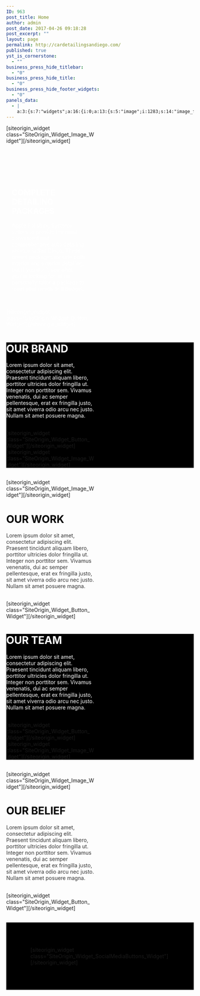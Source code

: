 ```yaml
---
ID: 963
post_title: Home
author: admin
post_date: 2017-04-26 09:18:28
post_excerpt: ""
layout: page
permalink: http://cardetailingsandiego.com/
published: true
yst_is_cornerstone:
  - ""
business_press_hide_titlebar:
  - "0"
business_press_hide_title:
  - "0"
business_press_hide_footer_widgets:
  - "0"
panels_data:
  - |
    a:3:{s:7:"widgets";a:16:{i:0;a:13:{s:5:"image";i:1283;s:14:"image_fallback";s:0:"";s:4:"size";s:4:"full";s:5:"align";s:7:"default";s:5:"title";s:0:"";s:14:"title_position";s:6:"hidden";s:3:"alt";s:0:"";s:3:"url";s:0:"";s:5:"bound";b:1;s:12:"_sow_form_id";s:13:"590786741b808";s:11:"panels_info";a:6:{s:5:"class";s:30:"SiteOrigin_Widget_Image_Widget";s:4:"grid";i:0;s:4:"cell";i:0;s:2:"id";i:0;s:9:"widget_id";s:36:"81a316cb-51c0-487a-b860-3c3d8a05a261";s:5:"style";a:2:{s:27:"background_image_attachment";b:0;s:18:"background_display";s:4:"tile";}}s:10:"new_window";b:0;s:10:"full_width";b:0;}i:1;a:6:{s:5:"title";s:0:"";s:4:"text";s:506:"<h1> </h1><div id="block-yui_3_17_2_10_1491982508933_7671" class="sqs-block html-block sqs-block-html" data-block-type="2"><div class="sqs-block-content"><h2>COMPLETE DETAILING PACKAGES</h2><p>Apple Polishing Systems strives to provide the most convenient and comprehensive auto detailing service in San Diego. These preset packages include both interior and exterior detailing, but if you don't see what you're looking for let us personally tailor a package to meet your needs and budget.</p></div></div>";s:20:"text_selected_editor";s:4:"tmce";s:12:"_sow_form_id";s:13:"59078835df6be";s:5:"autop";b:0;s:11:"panels_info";a:7:{s:5:"class";s:31:"SiteOrigin_Widget_Editor_Widget";s:3:"raw";b:0;s:4:"grid";i:0;s:4:"cell";i:1;s:2:"id";i:1;s:9:"widget_id";s:36:"514a2d1f-93ae-4282-ab58-04242b253d14";s:5:"style";a:4:{s:7:"padding";s:19:"15px 15px 15px 15px";s:18:"background_display";s:5:"cover";s:10:"font_color";s:7:"#ffffff";s:10:"link_color";s:7:"#81d742";}}}i:2;a:8:{s:4:"text";s:13:"VIEW PACKAGES";s:3:"url";s:9:"post: 838";s:11:"button_icon";a:4:{s:13:"icon_selected";s:0:"";s:10:"icon_color";b:0;s:4:"icon";i:0;s:24:"so_field_container_state";s:4:"open";}s:6:"design";a:12:{s:5:"width";b:0;s:10:"width_unit";s:2:"px";s:5:"align";s:4:"left";s:5:"theme";s:4:"atom";s:12:"button_color";s:7:"#dd3333";s:10:"text_color";s:7:"#ffffff";s:5:"hover";b:1;s:4:"font";s:7:"default";s:9:"font_size";s:1:"1";s:8:"rounding";s:1:"0";s:7:"padding";s:1:"1";s:24:"so_field_container_state";s:4:"open";}s:10:"attributes";a:6:{s:2:"id";s:0:"";s:7:"classes";s:0:"";s:5:"title";s:0:"";s:7:"onclick";s:0:"";s:3:"rel";s:0:"";s:24:"so_field_container_state";s:4:"open";}s:12:"_sow_form_id";s:13:"590790aa26dc3";s:10:"new_window";b:0;s:11:"panels_info";a:7:{s:5:"class";s:31:"SiteOrigin_Widget_Button_Widget";s:3:"raw";b:0;s:4:"grid";i:0;s:4:"cell";i:1;s:2:"id";i:2;s:9:"widget_id";s:36:"cdb9090a-64ee-4746-b65d-a3ddf0188c20";s:5:"style";a:2:{s:18:"background_display";s:4:"tile";s:10:"font_color";s:7:"#ffffff";}}}i:3;a:6:{s:5:"title";s:0:"";s:4:"text";s:399:"<h1><span style="color: #ffffff;">OUR BRAND</span></h1><p><span style="color: #ffffff;">Lorem ipsum dolor sit amet, consectetur adipiscing elit. Praesent tincidunt aliquam libero, porttitor ultricies dolor fringilla ut. Integer non porttitor sem. Vivamus venenatis, dui ac semper pellentesque, erat ex fringilla justo, sit amet viverra odio arcu nec justo. Nullam sit amet posuere magna.</span></p>";s:20:"text_selected_editor";s:7:"tinymce";s:12:"_sow_form_id";s:13:"59078f04d6e54";s:5:"autop";b:0;s:11:"panels_info";a:7:{s:5:"class";s:31:"SiteOrigin_Widget_Editor_Widget";s:3:"raw";b:0;s:4:"grid";i:1;s:4:"cell";i:0;s:2:"id";i:3;s:9:"widget_id";s:36:"9fa24051-d7d2-4cb0-9e40-f8ba51ebd600";s:5:"style";a:1:{s:18:"background_display";s:4:"tile";}}}i:4;a:7:{s:4:"text";s:10:"CONTACT US";s:3:"url";s:21:"http://siteorigin.com";s:10:"new_window";b:0;s:11:"button_icon";a:3:{s:13:"icon_selected";s:0:"";s:10:"icon_color";b:0;s:4:"icon";i:0;}s:6:"design";a:10:{s:5:"align";s:4:"left";s:5:"theme";s:4:"wire";s:12:"button_color";s:7:"#ffffff";s:10:"text_color";s:7:"#000000";s:5:"hover";b:1;s:9:"font_size";s:1:"1";s:8:"rounding";s:1:"0";s:7:"padding";s:1:"1";s:5:"width";b:0;s:4:"font";s:7:"default";}s:10:"attributes";a:5:{s:2:"id";s:0:"";s:5:"title";s:0:"";s:7:"onclick";s:0:"";s:7:"classes";s:0:"";s:3:"rel";s:0:"";}s:11:"panels_info";a:7:{s:5:"class";s:31:"SiteOrigin_Widget_Button_Widget";s:3:"raw";b:0;s:4:"grid";i:1;s:4:"cell";i:0;s:2:"id";i:4;s:9:"widget_id";s:36:"6c1281eb-06e6-4e53-a804-ee90cf3e8a9a";s:5:"style";a:1:{s:18:"background_display";s:4:"tile";}}}i:5;a:13:{s:5:"image";i:1268;s:14:"image_fallback";s:90:"http://layouts.siteorigin.com/wp-content/uploads/2015/08/guitar-811343_1280-1.jpg#1280x853";s:4:"size";s:4:"full";s:5:"align";s:7:"default";s:5:"title";s:0:"";s:14:"title_position";s:6:"hidden";s:3:"alt";s:0:"";s:3:"url";s:0:"";s:5:"bound";b:1;s:12:"_sow_form_id";s:13:"590786a1ccd0f";s:10:"new_window";b:0;s:10:"full_width";b:0;s:11:"panels_info";a:7:{s:5:"class";s:30:"SiteOrigin_Widget_Image_Widget";s:3:"raw";b:0;s:4:"grid";i:1;s:4:"cell";i:1;s:2:"id";i:5;s:9:"widget_id";s:36:"24344ea5-52c9-40cd-9d68-52aa1e4be513";s:5:"style";a:1:{s:18:"background_display";s:4:"tile";}}}i:6;a:13:{s:5:"image";i:1051;s:14:"image_fallback";s:84:"http://layouts.siteorigin.com/wp-content/uploads/2015/08/hat-15263_1280.jpg#1280x853";s:4:"size";s:4:"full";s:5:"align";s:7:"default";s:5:"title";s:0:"";s:14:"title_position";s:6:"hidden";s:3:"alt";s:0:"";s:3:"url";s:0:"";s:5:"bound";b:1;s:12:"_sow_form_id";s:13:"590786ba499c7";s:10:"new_window";b:0;s:10:"full_width";b:0;s:11:"panels_info";a:7:{s:5:"class";s:30:"SiteOrigin_Widget_Image_Widget";s:3:"raw";b:0;s:4:"grid";i:2;s:4:"cell";i:0;s:2:"id";i:6;s:9:"widget_id";s:36:"bac2bbae-5c76-446e-96fa-166ae5c2aeea";s:5:"style";a:1:{s:18:"background_display";s:4:"tile";}}}i:7;a:4:{s:5:"title";s:0:"";s:4:"text";s:396:"<h1><span style="color: #000000">OUR WORK</span></h1><p><span style="color: #333333">Lorem ipsum dolor sit amet, consectetur adipiscing elit. Praesent tincidunt aliquam libero, porttitor ultricies dolor fringilla ut. Integer non porttitor sem. Vivamus venenatis, dui ac semper pellentesque, erat ex fringilla justo, sit amet viverra odio arcu nec justo. Nullam sit amet posuere magna.</span></p>";s:5:"autop";b:0;s:11:"panels_info";a:7:{s:5:"class";s:31:"SiteOrigin_Widget_Editor_Widget";s:3:"raw";b:0;s:4:"grid";i:2;s:4:"cell";i:1;s:2:"id";i:7;s:9:"widget_id";s:36:"9e95a62c-208a-4c0b-ac20-08058c163991";s:5:"style";a:1:{s:18:"background_display";s:4:"tile";}}}i:8;a:7:{s:4:"text";s:10:"CONTACT US";s:3:"url";s:21:"http://siteorigin.com";s:10:"new_window";b:0;s:11:"button_icon";a:3:{s:13:"icon_selected";s:0:"";s:10:"icon_color";b:0;s:4:"icon";i:0;}s:6:"design";a:10:{s:5:"align";s:4:"left";s:5:"theme";s:4:"wire";s:12:"button_color";s:7:"#000000";s:10:"text_color";s:7:"#dddddd";s:5:"hover";b:1;s:9:"font_size";s:1:"1";s:8:"rounding";s:1:"0";s:7:"padding";s:1:"1";s:5:"width";b:0;s:4:"font";s:7:"default";}s:10:"attributes";a:5:{s:2:"id";s:0:"";s:5:"title";s:0:"";s:7:"onclick";s:0:"";s:7:"classes";s:0:"";s:3:"rel";s:0:"";}s:11:"panels_info";a:7:{s:5:"class";s:31:"SiteOrigin_Widget_Button_Widget";s:3:"raw";b:0;s:4:"grid";i:2;s:4:"cell";i:1;s:2:"id";i:8;s:9:"widget_id";s:36:"70e7bcf9-a1b1-4eac-859c-9a9def1d35e7";s:5:"style";a:1:{s:18:"background_display";s:4:"tile";}}}i:9;a:4:{s:5:"title";s:0:"";s:4:"text";s:396:"<h1><span style="color: #ffffff">OUR TEAM</span></h1><p><span style="color: #ffffff">Lorem ipsum dolor sit amet, consectetur adipiscing elit. Praesent tincidunt aliquam libero, porttitor ultricies dolor fringilla ut. Integer non porttitor sem. Vivamus venenatis, dui ac semper pellentesque, erat ex fringilla justo, sit amet viverra odio arcu nec justo. Nullam sit amet posuere magna.</span></p>";s:5:"autop";b:0;s:11:"panels_info";a:7:{s:5:"class";s:31:"SiteOrigin_Widget_Editor_Widget";s:3:"raw";b:0;s:4:"grid";i:3;s:4:"cell";i:0;s:2:"id";i:9;s:9:"widget_id";s:36:"c3633188-a280-4219-88e0-57ddd6ab4881";s:5:"style";a:1:{s:18:"background_display";s:4:"tile";}}}i:10;a:7:{s:4:"text";s:10:"CONTACT US";s:3:"url";s:21:"http://siteorigin.com";s:10:"new_window";b:0;s:11:"button_icon";a:3:{s:13:"icon_selected";s:0:"";s:10:"icon_color";b:0;s:4:"icon";i:0;}s:6:"design";a:10:{s:5:"align";s:4:"left";s:5:"theme";s:4:"wire";s:12:"button_color";s:7:"#ffffff";s:10:"text_color";s:7:"#000000";s:5:"hover";b:1;s:9:"font_size";s:1:"1";s:8:"rounding";s:1:"0";s:7:"padding";s:1:"1";s:5:"width";b:0;s:4:"font";s:7:"default";}s:10:"attributes";a:5:{s:2:"id";s:0:"";s:5:"title";s:0:"";s:7:"onclick";s:0:"";s:7:"classes";s:0:"";s:3:"rel";s:0:"";}s:11:"panels_info";a:7:{s:5:"class";s:31:"SiteOrigin_Widget_Button_Widget";s:3:"raw";b:0;s:4:"grid";i:3;s:4:"cell";i:0;s:2:"id";i:10;s:9:"widget_id";s:36:"a9168e5c-02bc-4b2c-8a3c-588b1d13eccf";s:5:"style";a:1:{s:18:"background_display";s:4:"tile";}}}i:11;a:12:{s:5:"image";i:0;s:14:"image_fallback";s:87:"http://layouts.siteorigin.com/wp-content/uploads/2015/08/match-171579_1280.jpg#1280x853";s:4:"size";s:4:"full";s:5:"title";s:0:"";s:3:"alt";s:0:"";s:3:"url";s:0:"";s:10:"new_window";b:0;s:5:"bound";b:1;s:10:"full_width";b:0;s:5:"align";s:7:"default";s:14:"title_position";s:6:"hidden";s:11:"panels_info";a:7:{s:5:"class";s:30:"SiteOrigin_Widget_Image_Widget";s:3:"raw";b:0;s:4:"grid";i:3;s:4:"cell";i:1;s:2:"id";i:11;s:9:"widget_id";s:36:"38ca420d-4062-4729-80df-1db6d33728f6";s:5:"style";a:1:{s:18:"background_display";s:4:"tile";}}}i:12;a:12:{s:5:"image";i:0;s:14:"image_fallback";s:78:"http://layouts.siteorigin.com/wp-content/uploads/2015/08/oak-1742.jpg#1280x853";s:4:"size";s:4:"full";s:5:"title";s:0:"";s:3:"alt";s:0:"";s:3:"url";s:0:"";s:10:"new_window";b:0;s:5:"bound";b:1;s:10:"full_width";b:0;s:5:"align";s:7:"default";s:14:"title_position";s:6:"hidden";s:11:"panels_info";a:7:{s:5:"class";s:30:"SiteOrigin_Widget_Image_Widget";s:3:"raw";b:0;s:4:"grid";i:4;s:4:"cell";i:0;s:2:"id";i:12;s:9:"widget_id";s:36:"7af8f866-99b7-4cdf-8981-e07c945a2f91";s:5:"style";a:1:{s:18:"background_display";s:4:"tile";}}}i:13;a:4:{s:5:"title";s:0:"";s:4:"text";s:398:"<h1><span style="color: #000000">OUR BELIEF</span></h1><p><span style="color: #333333">Lorem ipsum dolor sit amet, consectetur adipiscing elit. Praesent tincidunt aliquam libero, porttitor ultricies dolor fringilla ut. Integer non porttitor sem. Vivamus venenatis, dui ac semper pellentesque, erat ex fringilla justo, sit amet viverra odio arcu nec justo. Nullam sit amet posuere magna.</span></p>";s:5:"autop";b:0;s:11:"panels_info";a:7:{s:5:"class";s:31:"SiteOrigin_Widget_Editor_Widget";s:3:"raw";b:0;s:4:"grid";i:4;s:4:"cell";i:1;s:2:"id";i:13;s:9:"widget_id";s:36:"4b23d6a9-2d6e-400a-877c-77a56e157269";s:5:"style";a:1:{s:18:"background_display";s:4:"tile";}}}i:14;a:7:{s:4:"text";s:10:"CONTACT US";s:3:"url";s:21:"http://siteorigin.com";s:10:"new_window";b:0;s:11:"button_icon";a:3:{s:13:"icon_selected";s:0:"";s:10:"icon_color";b:0;s:4:"icon";i:0;}s:6:"design";a:10:{s:5:"align";s:4:"left";s:5:"theme";s:4:"wire";s:12:"button_color";s:7:"#000000";s:10:"text_color";s:7:"#dddddd";s:5:"hover";b:1;s:9:"font_size";s:1:"1";s:8:"rounding";s:1:"0";s:7:"padding";s:1:"1";s:5:"width";b:0;s:4:"font";s:7:"default";}s:10:"attributes";a:5:{s:2:"id";s:0:"";s:5:"title";s:0:"";s:7:"onclick";s:0:"";s:7:"classes";s:0:"";s:3:"rel";s:0:"";}s:11:"panels_info";a:7:{s:5:"class";s:31:"SiteOrigin_Widget_Button_Widget";s:3:"raw";b:0;s:4:"grid";i:4;s:4:"cell";i:1;s:2:"id";i:14;s:9:"widget_id";s:36:"419015a3-1e52-4484-8507-0c61327ec72a";s:5:"style";a:1:{s:18:"background_display";s:4:"tile";}}}i:15;a:4:{s:8:"networks";a:3:{i:0;a:5:{s:4:"name";s:8:"facebook";s:3:"url";s:25:"https://www.facebook.com/";s:10:"icon_color";s:7:"#ffffff";s:12:"button_color";s:7:"#d3d3d3";s:10:"icon_title";s:0:"";}i:1;a:5:{s:4:"name";s:7:"twitter";s:3:"url";s:20:"https://twitter.com/";s:10:"icon_color";s:7:"#ffffff";s:12:"button_color";s:7:"#d3d3d3";s:10:"icon_title";s:0:"";}i:2;a:5:{s:4:"name";s:9:"pinterest";s:3:"url";s:26:"https://www.pinterest.com/";s:10:"icon_color";s:7:"#ffffff";s:12:"button_color";s:7:"#d3d3d3";s:10:"icon_title";s:0:"";}}s:6:"design";a:8:{s:10:"new_window";b:1;s:5:"theme";s:4:"wire";s:5:"hover";b:1;s:9:"icon_size";s:1:"2";s:8:"rounding";s:3:"1.5";s:7:"padding";s:1:"1";s:5:"align";s:6:"center";s:6:"margin";s:3:"0.1";}s:5:"title";s:0:"";s:11:"panels_info";a:7:{s:5:"class";s:43:"SiteOrigin_Widget_SocialMediaButtons_Widget";s:3:"raw";b:0;s:4:"grid";i:5;s:4:"cell";i:0;s:2:"id";i:15;s:9:"widget_id";s:36:"7a42c126-bf89-4985-a197-081571c8485a";s:5:"style";a:1:{s:18:"background_display";s:4:"tile";}}}}s:5:"grids";a:6:{i:0;a:2:{s:5:"cells";i:2;s:5:"style";a:2:{s:18:"background_display";s:4:"tile";s:11:"row_stretch";s:4:"full";}}i:1;a:2:{s:5:"cells";i:2;s:5:"style";a:3:{s:10:"background";s:7:"#000000";s:18:"background_display";s:4:"tile";s:11:"row_stretch";s:4:"full";}}i:2;a:2:{s:5:"cells";i:2;s:5:"style";a:2:{s:18:"background_display";s:4:"tile";s:11:"row_stretch";s:4:"full";}}i:3;a:2:{s:5:"cells";i:2;s:5:"style";a:3:{s:10:"background";s:7:"#000000";s:18:"background_display";s:4:"tile";s:11:"row_stretch";s:4:"full";}}i:4;a:2:{s:5:"cells";i:2;s:5:"style";a:2:{s:18:"background_display";s:4:"tile";s:11:"row_stretch";s:4:"full";}}i:5;a:2:{s:5:"cells";i:1;s:5:"style";a:4:{s:7:"padding";s:4:"65px";s:10:"background";s:7:"#000000";s:18:"background_display";s:4:"tile";s:11:"row_stretch";s:4:"full";}}}s:10:"grid_cells";a:11:{i:0;a:4:{s:4:"grid";i:0;s:5:"index";i:0;s:6:"weight";d:0.5;s:5:"style";a:0:{}}i:1;a:4:{s:4:"grid";i:0;s:5:"index";i:1;s:6:"weight";d:0.5;s:5:"style";a:0:{}}i:2;a:4:{s:4:"grid";i:1;s:5:"index";i:0;s:6:"weight";d:0.5;s:5:"style";a:0:{}}i:3;a:4:{s:4:"grid";i:1;s:5:"index";i:1;s:6:"weight";d:0.5;s:5:"style";a:0:{}}i:4;a:4:{s:4:"grid";i:2;s:5:"index";i:0;s:6:"weight";d:0.5;s:5:"style";a:0:{}}i:5;a:4:{s:4:"grid";i:2;s:5:"index";i:1;s:6:"weight";d:0.5;s:5:"style";a:0:{}}i:6;a:4:{s:4:"grid";i:3;s:5:"index";i:0;s:6:"weight";d:0.5;s:5:"style";a:0:{}}i:7;a:4:{s:4:"grid";i:3;s:5:"index";i:1;s:6:"weight";d:0.5;s:5:"style";a:0:{}}i:8;a:4:{s:4:"grid";i:4;s:5:"index";i:0;s:6:"weight";d:0.5;s:5:"style";a:0:{}}i:9;a:4:{s:4:"grid";i:4;s:5:"index";i:1;s:6:"weight";d:0.5;s:5:"style";a:0:{}}i:10;a:4:{s:4:"grid";i:5;s:5:"index";i:0;s:6:"weight";i:1;s:5:"style";a:0:{}}}}
---
```

<div id="pl-963"  class="panel-layout" ><div id="pg-963-0"  class="panel-grid panel-has-style"  data-style="{&quot;background_display&quot;:&quot;tile&quot;,&quot;row_stretch&quot;:&quot;full&quot;}" ><div class="siteorigin-panels-stretch panel-row-style panel-row-style-for-963-0" data-stretch-type="full" ><div id="pgc-963-0-0"  class="panel-grid-cell"  data-weight="0.5" ><div id="panel-963-0-0-0" class="so-panel widget widget_sow-image panel-first-child panel-last-child" data-index="0" data-style="{&quot;background_image_attachment&quot;:false,&quot;background_display&quot;:&quot;tile&quot;}" >[siteorigin_widget class="SiteOrigin_Widget_Image_Widget"]<input type="hidden" value="{&quot;instance&quot;:{&quot;image&quot;:1283,&quot;image_fallback&quot;:&quot;&quot;,&quot;size&quot;:&quot;full&quot;,&quot;align&quot;:&quot;default&quot;,&quot;title&quot;:&quot;&quot;,&quot;title_position&quot;:&quot;hidden&quot;,&quot;alt&quot;:&quot;&quot;,&quot;url&quot;:&quot;&quot;,&quot;bound&quot;:true,&quot;_sow_form_id&quot;:&quot;590786741b808&quot;,&quot;new_window&quot;:false,&quot;full_width&quot;:false},&quot;args&quot;:{&quot;before_widget&quot;:&quot;&lt;div id=\&quot;panel-963-0-0-0\&quot; class=\&quot;so-panel widget widget_sow-image panel-first-child panel-last-child\&quot; data-index=\&quot;0\&quot; data-style=\&quot;{&amp;quot;background_image_attachment&amp;quot;:false,&amp;quot;background_display&amp;quot;:&amp;quot;tile&amp;quot;}\&quot; &gt;&quot;,&quot;after_widget&quot;:&quot;&lt;\/div&gt;&quot;,&quot;before_title&quot;:&quot;&lt;h3 class=\&quot;widget-title\&quot;&gt;&quot;,&quot;after_title&quot;:&quot;&lt;\/h3&gt;&quot;,&quot;widget_id&quot;:&quot;widget-0-0-0&quot;}}" />[/siteorigin_widget]</div></div><div id="pgc-963-0-1"  class="panel-grid-cell"  data-weight="0.5" ><div id="panel-963-0-1-0" class="so-panel widget widget_sow-editor panel-first-child" data-index="1" data-style="{&quot;padding&quot;:&quot;15px 15px 15px 15px&quot;,&quot;background_display&quot;:&quot;cover&quot;,&quot;font_color&quot;:&quot;#ffffff&quot;,&quot;link_color&quot;:&quot;#81d742&quot;}" ><div class="panel-widget-style panel-widget-style-for-963-0-1-0" ><div class="so-widget-sow-editor so-widget-sow-editor-base">
<div class="siteorigin-widget-tinymce textwidget">
	<h1> </h1><div id="block-yui_3_17_2_10_1491982508933_7671" class="sqs-block html-block sqs-block-html" data-block-type="2"><div class="sqs-block-content"><h2>COMPLETE DETAILING PACKAGES</h2>Apple Polishing Systems strives to provide the most convenient and comprehensive auto detailing service in San Diego. These preset packages include both interior and exterior detailing, but if you don't see what you're looking for let us personally tailor a package to meet your needs and budget.

</div></div></div>
</div></div></div><div id="panel-963-0-1-1" class="so-panel widget widget_sow-button panel-last-child" data-index="2" data-style="{&quot;background_display&quot;:&quot;tile&quot;,&quot;font_color&quot;:&quot;#ffffff&quot;}" ><div class="panel-widget-style panel-widget-style-for-963-0-1-1" >[siteorigin_widget class="SiteOrigin_Widget_Button_Widget"]<input type="hidden" value="{&quot;instance&quot;:{&quot;text&quot;:&quot;VIEW PACKAGES&quot;,&quot;url&quot;:&quot;post: 838&quot;,&quot;button_icon&quot;:{&quot;icon_selected&quot;:&quot;&quot;,&quot;icon_color&quot;:false,&quot;icon&quot;:0,&quot;so_field_container_state&quot;:&quot;open&quot;},&quot;design&quot;:{&quot;width&quot;:false,&quot;width_unit&quot;:&quot;px&quot;,&quot;align&quot;:&quot;left&quot;,&quot;theme&quot;:&quot;atom&quot;,&quot;button_color&quot;:&quot;#dd3333&quot;,&quot;text_color&quot;:&quot;#ffffff&quot;,&quot;hover&quot;:true,&quot;font&quot;:&quot;default&quot;,&quot;font_size&quot;:&quot;1&quot;,&quot;rounding&quot;:&quot;0&quot;,&quot;padding&quot;:&quot;1&quot;,&quot;so_field_container_state&quot;:&quot;open&quot;},&quot;attributes&quot;:{&quot;id&quot;:&quot;&quot;,&quot;classes&quot;:&quot;&quot;,&quot;title&quot;:&quot;&quot;,&quot;onclick&quot;:&quot;&quot;,&quot;rel&quot;:&quot;&quot;,&quot;so_field_container_state&quot;:&quot;open&quot;},&quot;_sow_form_id&quot;:&quot;590790aa26dc3&quot;,&quot;new_window&quot;:false},&quot;args&quot;:{&quot;before_widget&quot;:&quot;&lt;div id=\&quot;panel-963-0-1-1\&quot; class=\&quot;so-panel widget widget_sow-button panel-last-child\&quot; data-index=\&quot;2\&quot; data-style=\&quot;{&amp;quot;background_display&amp;quot;:&amp;quot;tile&amp;quot;,&amp;quot;font_color&amp;quot;:&amp;quot;#ffffff&amp;quot;}\&quot; &gt;&lt;div class=\&quot;panel-widget-style panel-widget-style-for-963-0-1-1\&quot; &gt;&quot;,&quot;after_widget&quot;:&quot;&lt;\/div&gt;&lt;\/div&gt;&quot;,&quot;before_title&quot;:&quot;&lt;h3 class=\&quot;widget-title\&quot;&gt;&quot;,&quot;after_title&quot;:&quot;&lt;\/h3&gt;&quot;,&quot;widget_id&quot;:&quot;widget-0-1-1&quot;}}" />[/siteorigin_widget]</div></div></div></div></div><div id="pg-963-1"  class="panel-grid panel-has-style"  data-style="{&quot;background&quot;:&quot;#000000&quot;,&quot;background_display&quot;:&quot;tile&quot;,&quot;row_stretch&quot;:&quot;full&quot;}" ><div class="siteorigin-panels-stretch panel-row-style panel-row-style-for-963-1" data-stretch-type="full" ><div id="pgc-963-1-0"  class="panel-grid-cell"  data-weight="0.5" ><div id="panel-963-1-0-0" class="so-panel widget widget_sow-editor panel-first-child" data-index="3" data-style="{&quot;background_display&quot;:&quot;tile&quot;}" ><div class="so-widget-sow-editor so-widget-sow-editor-base">
<div class="siteorigin-widget-tinymce textwidget">
	<h1><span style="color: #ffffff;">OUR BRAND</span></h1><span style="color: #ffffff;">Lorem ipsum dolor sit amet, consectetur adipiscing elit. Praesent tincidunt aliquam libero, porttitor ultricies dolor fringilla ut. Integer non porttitor sem. Vivamus venenatis, dui ac semper pellentesque, erat ex fringilla justo, sit amet viverra odio arcu nec justo. Nullam sit amet posuere magna.</span>

</div>
</div></div><div id="panel-963-1-0-1" class="so-panel widget widget_sow-button panel-last-child" data-index="4" data-style="{&quot;background_display&quot;:&quot;tile&quot;}" >[siteorigin_widget class="SiteOrigin_Widget_Button_Widget"]<input type="hidden" value="{&quot;instance&quot;:{&quot;text&quot;:&quot;CONTACT US&quot;,&quot;url&quot;:&quot;http:\/\/siteorigin.com&quot;,&quot;new_window&quot;:false,&quot;button_icon&quot;:{&quot;icon_selected&quot;:&quot;&quot;,&quot;icon_color&quot;:false,&quot;icon&quot;:0},&quot;design&quot;:{&quot;align&quot;:&quot;left&quot;,&quot;theme&quot;:&quot;wire&quot;,&quot;button_color&quot;:&quot;#ffffff&quot;,&quot;text_color&quot;:&quot;#000000&quot;,&quot;hover&quot;:true,&quot;font_size&quot;:&quot;1&quot;,&quot;rounding&quot;:&quot;0&quot;,&quot;padding&quot;:&quot;1&quot;,&quot;width&quot;:false,&quot;font&quot;:&quot;default&quot;},&quot;attributes&quot;:{&quot;id&quot;:&quot;&quot;,&quot;title&quot;:&quot;&quot;,&quot;onclick&quot;:&quot;&quot;,&quot;classes&quot;:&quot;&quot;,&quot;rel&quot;:&quot;&quot;}},&quot;args&quot;:{&quot;before_widget&quot;:&quot;&lt;div id=\&quot;panel-963-1-0-1\&quot; class=\&quot;so-panel widget widget_sow-button panel-last-child\&quot; data-index=\&quot;4\&quot; data-style=\&quot;{&amp;quot;background_display&amp;quot;:&amp;quot;tile&amp;quot;}\&quot; &gt;&quot;,&quot;after_widget&quot;:&quot;&lt;\/div&gt;&quot;,&quot;before_title&quot;:&quot;&lt;h3 class=\&quot;widget-title\&quot;&gt;&quot;,&quot;after_title&quot;:&quot;&lt;\/h3&gt;&quot;,&quot;widget_id&quot;:&quot;widget-1-0-1&quot;}}" />[/siteorigin_widget]</div></div><div id="pgc-963-1-1"  class="panel-grid-cell"  data-weight="0.5" ><div id="panel-963-1-1-0" class="so-panel widget widget_sow-image panel-first-child panel-last-child" data-index="5" data-style="{&quot;background_display&quot;:&quot;tile&quot;}" >[siteorigin_widget class="SiteOrigin_Widget_Image_Widget"]<input type="hidden" value="{&quot;instance&quot;:{&quot;image&quot;:1268,&quot;image_fallback&quot;:&quot;http:\/\/layouts.siteorigin.com\/wp-content\/uploads\/2015\/08\/guitar-811343_1280-1.jpg#1280x853&quot;,&quot;size&quot;:&quot;full&quot;,&quot;align&quot;:&quot;default&quot;,&quot;title&quot;:&quot;&quot;,&quot;title_position&quot;:&quot;hidden&quot;,&quot;alt&quot;:&quot;&quot;,&quot;url&quot;:&quot;&quot;,&quot;bound&quot;:true,&quot;_sow_form_id&quot;:&quot;590786a1ccd0f&quot;,&quot;new_window&quot;:false,&quot;full_width&quot;:false},&quot;args&quot;:{&quot;before_widget&quot;:&quot;&lt;div id=\&quot;panel-963-1-1-0\&quot; class=\&quot;so-panel widget widget_sow-image panel-first-child panel-last-child\&quot; data-index=\&quot;5\&quot; data-style=\&quot;{&amp;quot;background_display&amp;quot;:&amp;quot;tile&amp;quot;}\&quot; &gt;&quot;,&quot;after_widget&quot;:&quot;&lt;\/div&gt;&quot;,&quot;before_title&quot;:&quot;&lt;h3 class=\&quot;widget-title\&quot;&gt;&quot;,&quot;after_title&quot;:&quot;&lt;\/h3&gt;&quot;,&quot;widget_id&quot;:&quot;widget-1-1-0&quot;}}" />[/siteorigin_widget]</div></div></div></div><div id="pg-963-2"  class="panel-grid panel-has-style"  data-style="{&quot;background_display&quot;:&quot;tile&quot;,&quot;row_stretch&quot;:&quot;full&quot;}" ><div class="siteorigin-panels-stretch panel-row-style panel-row-style-for-963-2" data-stretch-type="full" ><div id="pgc-963-2-0"  class="panel-grid-cell"  data-weight="0.5" ><div id="panel-963-2-0-0" class="so-panel widget widget_sow-image panel-first-child panel-last-child" data-index="6" data-style="{&quot;background_display&quot;:&quot;tile&quot;}" >[siteorigin_widget class="SiteOrigin_Widget_Image_Widget"]<input type="hidden" value="{&quot;instance&quot;:{&quot;image&quot;:1051,&quot;image_fallback&quot;:&quot;http:\/\/layouts.siteorigin.com\/wp-content\/uploads\/2015\/08\/hat-15263_1280.jpg#1280x853&quot;,&quot;size&quot;:&quot;full&quot;,&quot;align&quot;:&quot;default&quot;,&quot;title&quot;:&quot;&quot;,&quot;title_position&quot;:&quot;hidden&quot;,&quot;alt&quot;:&quot;&quot;,&quot;url&quot;:&quot;&quot;,&quot;bound&quot;:true,&quot;_sow_form_id&quot;:&quot;590786ba499c7&quot;,&quot;new_window&quot;:false,&quot;full_width&quot;:false},&quot;args&quot;:{&quot;before_widget&quot;:&quot;&lt;div id=\&quot;panel-963-2-0-0\&quot; class=\&quot;so-panel widget widget_sow-image panel-first-child panel-last-child\&quot; data-index=\&quot;6\&quot; data-style=\&quot;{&amp;quot;background_display&amp;quot;:&amp;quot;tile&amp;quot;}\&quot; &gt;&quot;,&quot;after_widget&quot;:&quot;&lt;\/div&gt;&quot;,&quot;before_title&quot;:&quot;&lt;h3 class=\&quot;widget-title\&quot;&gt;&quot;,&quot;after_title&quot;:&quot;&lt;\/h3&gt;&quot;,&quot;widget_id&quot;:&quot;widget-2-0-0&quot;}}" />[/siteorigin_widget]</div></div><div id="pgc-963-2-1"  class="panel-grid-cell"  data-weight="0.5" ><div id="panel-963-2-1-0" class="so-panel widget widget_sow-editor panel-first-child" data-index="7" data-style="{&quot;background_display&quot;:&quot;tile&quot;}" ><div class="so-widget-sow-editor so-widget-sow-editor-base">
<div class="siteorigin-widget-tinymce textwidget">
	<h1><span style="color: #000000">OUR WORK</span></h1><span style="color: #333333">Lorem ipsum dolor sit amet, consectetur adipiscing elit. Praesent tincidunt aliquam libero, porttitor ultricies dolor fringilla ut. Integer non porttitor sem. Vivamus venenatis, dui ac semper pellentesque, erat ex fringilla justo, sit amet viverra odio arcu nec justo. Nullam sit amet posuere magna.</span>

</div>
</div></div><div id="panel-963-2-1-1" class="so-panel widget widget_sow-button panel-last-child" data-index="8" data-style="{&quot;background_display&quot;:&quot;tile&quot;}" >[siteorigin_widget class="SiteOrigin_Widget_Button_Widget"]<input type="hidden" value="{&quot;instance&quot;:{&quot;text&quot;:&quot;CONTACT US&quot;,&quot;url&quot;:&quot;http:\/\/siteorigin.com&quot;,&quot;new_window&quot;:false,&quot;button_icon&quot;:{&quot;icon_selected&quot;:&quot;&quot;,&quot;icon_color&quot;:false,&quot;icon&quot;:0},&quot;design&quot;:{&quot;align&quot;:&quot;left&quot;,&quot;theme&quot;:&quot;wire&quot;,&quot;button_color&quot;:&quot;#000000&quot;,&quot;text_color&quot;:&quot;#dddddd&quot;,&quot;hover&quot;:true,&quot;font_size&quot;:&quot;1&quot;,&quot;rounding&quot;:&quot;0&quot;,&quot;padding&quot;:&quot;1&quot;,&quot;width&quot;:false,&quot;font&quot;:&quot;default&quot;},&quot;attributes&quot;:{&quot;id&quot;:&quot;&quot;,&quot;title&quot;:&quot;&quot;,&quot;onclick&quot;:&quot;&quot;,&quot;classes&quot;:&quot;&quot;,&quot;rel&quot;:&quot;&quot;}},&quot;args&quot;:{&quot;before_widget&quot;:&quot;&lt;div id=\&quot;panel-963-2-1-1\&quot; class=\&quot;so-panel widget widget_sow-button panel-last-child\&quot; data-index=\&quot;8\&quot; data-style=\&quot;{&amp;quot;background_display&amp;quot;:&amp;quot;tile&amp;quot;}\&quot; &gt;&quot;,&quot;after_widget&quot;:&quot;&lt;\/div&gt;&quot;,&quot;before_title&quot;:&quot;&lt;h3 class=\&quot;widget-title\&quot;&gt;&quot;,&quot;after_title&quot;:&quot;&lt;\/h3&gt;&quot;,&quot;widget_id&quot;:&quot;widget-2-1-1&quot;}}" />[/siteorigin_widget]</div></div></div></div><div id="pg-963-3"  class="panel-grid panel-has-style"  data-style="{&quot;background&quot;:&quot;#000000&quot;,&quot;background_display&quot;:&quot;tile&quot;,&quot;row_stretch&quot;:&quot;full&quot;}" ><div class="siteorigin-panels-stretch panel-row-style panel-row-style-for-963-3" data-stretch-type="full" ><div id="pgc-963-3-0"  class="panel-grid-cell"  data-weight="0.5" ><div id="panel-963-3-0-0" class="so-panel widget widget_sow-editor panel-first-child" data-index="9" data-style="{&quot;background_display&quot;:&quot;tile&quot;}" ><div class="so-widget-sow-editor so-widget-sow-editor-base">
<div class="siteorigin-widget-tinymce textwidget">
	<h1><span style="color: #ffffff">OUR TEAM</span></h1><span style="color: #ffffff">Lorem ipsum dolor sit amet, consectetur adipiscing elit. Praesent tincidunt aliquam libero, porttitor ultricies dolor fringilla ut. Integer non porttitor sem. Vivamus venenatis, dui ac semper pellentesque, erat ex fringilla justo, sit amet viverra odio arcu nec justo. Nullam sit amet posuere magna.</span>

</div>
</div></div><div id="panel-963-3-0-1" class="so-panel widget widget_sow-button panel-last-child" data-index="10" data-style="{&quot;background_display&quot;:&quot;tile&quot;}" >[siteorigin_widget class="SiteOrigin_Widget_Button_Widget"]<input type="hidden" value="{&quot;instance&quot;:{&quot;text&quot;:&quot;CONTACT US&quot;,&quot;url&quot;:&quot;http:\/\/siteorigin.com&quot;,&quot;new_window&quot;:false,&quot;button_icon&quot;:{&quot;icon_selected&quot;:&quot;&quot;,&quot;icon_color&quot;:false,&quot;icon&quot;:0},&quot;design&quot;:{&quot;align&quot;:&quot;left&quot;,&quot;theme&quot;:&quot;wire&quot;,&quot;button_color&quot;:&quot;#ffffff&quot;,&quot;text_color&quot;:&quot;#000000&quot;,&quot;hover&quot;:true,&quot;font_size&quot;:&quot;1&quot;,&quot;rounding&quot;:&quot;0&quot;,&quot;padding&quot;:&quot;1&quot;,&quot;width&quot;:false,&quot;font&quot;:&quot;default&quot;},&quot;attributes&quot;:{&quot;id&quot;:&quot;&quot;,&quot;title&quot;:&quot;&quot;,&quot;onclick&quot;:&quot;&quot;,&quot;classes&quot;:&quot;&quot;,&quot;rel&quot;:&quot;&quot;}},&quot;args&quot;:{&quot;before_widget&quot;:&quot;&lt;div id=\&quot;panel-963-3-0-1\&quot; class=\&quot;so-panel widget widget_sow-button panel-last-child\&quot; data-index=\&quot;10\&quot; data-style=\&quot;{&amp;quot;background_display&amp;quot;:&amp;quot;tile&amp;quot;}\&quot; &gt;&quot;,&quot;after_widget&quot;:&quot;&lt;\/div&gt;&quot;,&quot;before_title&quot;:&quot;&lt;h3 class=\&quot;widget-title\&quot;&gt;&quot;,&quot;after_title&quot;:&quot;&lt;\/h3&gt;&quot;,&quot;widget_id&quot;:&quot;widget-3-0-1&quot;}}" />[/siteorigin_widget]</div></div><div id="pgc-963-3-1"  class="panel-grid-cell"  data-weight="0.5" ><div id="panel-963-3-1-0" class="so-panel widget widget_sow-image panel-first-child panel-last-child" data-index="11" data-style="{&quot;background_display&quot;:&quot;tile&quot;}" >[siteorigin_widget class="SiteOrigin_Widget_Image_Widget"]<input type="hidden" value="{&quot;instance&quot;:{&quot;image&quot;:0,&quot;image_fallback&quot;:&quot;http:\/\/layouts.siteorigin.com\/wp-content\/uploads\/2015\/08\/match-171579_1280.jpg#1280x853&quot;,&quot;size&quot;:&quot;full&quot;,&quot;title&quot;:&quot;&quot;,&quot;alt&quot;:&quot;&quot;,&quot;url&quot;:&quot;&quot;,&quot;new_window&quot;:false,&quot;bound&quot;:true,&quot;full_width&quot;:false,&quot;align&quot;:&quot;default&quot;,&quot;title_position&quot;:&quot;hidden&quot;},&quot;args&quot;:{&quot;before_widget&quot;:&quot;&lt;div id=\&quot;panel-963-3-1-0\&quot; class=\&quot;so-panel widget widget_sow-image panel-first-child panel-last-child\&quot; data-index=\&quot;11\&quot; data-style=\&quot;{&amp;quot;background_display&amp;quot;:&amp;quot;tile&amp;quot;}\&quot; &gt;&quot;,&quot;after_widget&quot;:&quot;&lt;\/div&gt;&quot;,&quot;before_title&quot;:&quot;&lt;h3 class=\&quot;widget-title\&quot;&gt;&quot;,&quot;after_title&quot;:&quot;&lt;\/h3&gt;&quot;,&quot;widget_id&quot;:&quot;widget-3-1-0&quot;}}" />[/siteorigin_widget]</div></div></div></div><div id="pg-963-4"  class="panel-grid panel-has-style"  data-style="{&quot;background_display&quot;:&quot;tile&quot;,&quot;row_stretch&quot;:&quot;full&quot;}" ><div class="siteorigin-panels-stretch panel-row-style panel-row-style-for-963-4" data-stretch-type="full" ><div id="pgc-963-4-0"  class="panel-grid-cell"  data-weight="0.5" ><div id="panel-963-4-0-0" class="so-panel widget widget_sow-image panel-first-child panel-last-child" data-index="12" data-style="{&quot;background_display&quot;:&quot;tile&quot;}" >[siteorigin_widget class="SiteOrigin_Widget_Image_Widget"]<input type="hidden" value="{&quot;instance&quot;:{&quot;image&quot;:0,&quot;image_fallback&quot;:&quot;http:\/\/layouts.siteorigin.com\/wp-content\/uploads\/2015\/08\/oak-1742.jpg#1280x853&quot;,&quot;size&quot;:&quot;full&quot;,&quot;title&quot;:&quot;&quot;,&quot;alt&quot;:&quot;&quot;,&quot;url&quot;:&quot;&quot;,&quot;new_window&quot;:false,&quot;bound&quot;:true,&quot;full_width&quot;:false,&quot;align&quot;:&quot;default&quot;,&quot;title_position&quot;:&quot;hidden&quot;},&quot;args&quot;:{&quot;before_widget&quot;:&quot;&lt;div id=\&quot;panel-963-4-0-0\&quot; class=\&quot;so-panel widget widget_sow-image panel-first-child panel-last-child\&quot; data-index=\&quot;12\&quot; data-style=\&quot;{&amp;quot;background_display&amp;quot;:&amp;quot;tile&amp;quot;}\&quot; &gt;&quot;,&quot;after_widget&quot;:&quot;&lt;\/div&gt;&quot;,&quot;before_title&quot;:&quot;&lt;h3 class=\&quot;widget-title\&quot;&gt;&quot;,&quot;after_title&quot;:&quot;&lt;\/h3&gt;&quot;,&quot;widget_id&quot;:&quot;widget-4-0-0&quot;}}" />[/siteorigin_widget]</div></div><div id="pgc-963-4-1"  class="panel-grid-cell"  data-weight="0.5" ><div id="panel-963-4-1-0" class="so-panel widget widget_sow-editor panel-first-child" data-index="13" data-style="{&quot;background_display&quot;:&quot;tile&quot;}" ><div class="so-widget-sow-editor so-widget-sow-editor-base">
<div class="siteorigin-widget-tinymce textwidget">
	<h1><span style="color: #000000">OUR BELIEF</span></h1><span style="color: #333333">Lorem ipsum dolor sit amet, consectetur adipiscing elit. Praesent tincidunt aliquam libero, porttitor ultricies dolor fringilla ut. Integer non porttitor sem. Vivamus venenatis, dui ac semper pellentesque, erat ex fringilla justo, sit amet viverra odio arcu nec justo. Nullam sit amet posuere magna.</span>

</div>
</div></div><div id="panel-963-4-1-1" class="so-panel widget widget_sow-button panel-last-child" data-index="14" data-style="{&quot;background_display&quot;:&quot;tile&quot;}" >[siteorigin_widget class="SiteOrigin_Widget_Button_Widget"]<input type="hidden" value="{&quot;instance&quot;:{&quot;text&quot;:&quot;CONTACT US&quot;,&quot;url&quot;:&quot;http:\/\/siteorigin.com&quot;,&quot;new_window&quot;:false,&quot;button_icon&quot;:{&quot;icon_selected&quot;:&quot;&quot;,&quot;icon_color&quot;:false,&quot;icon&quot;:0},&quot;design&quot;:{&quot;align&quot;:&quot;left&quot;,&quot;theme&quot;:&quot;wire&quot;,&quot;button_color&quot;:&quot;#000000&quot;,&quot;text_color&quot;:&quot;#dddddd&quot;,&quot;hover&quot;:true,&quot;font_size&quot;:&quot;1&quot;,&quot;rounding&quot;:&quot;0&quot;,&quot;padding&quot;:&quot;1&quot;,&quot;width&quot;:false,&quot;font&quot;:&quot;default&quot;},&quot;attributes&quot;:{&quot;id&quot;:&quot;&quot;,&quot;title&quot;:&quot;&quot;,&quot;onclick&quot;:&quot;&quot;,&quot;classes&quot;:&quot;&quot;,&quot;rel&quot;:&quot;&quot;}},&quot;args&quot;:{&quot;before_widget&quot;:&quot;&lt;div id=\&quot;panel-963-4-1-1\&quot; class=\&quot;so-panel widget widget_sow-button panel-last-child\&quot; data-index=\&quot;14\&quot; data-style=\&quot;{&amp;quot;background_display&amp;quot;:&amp;quot;tile&amp;quot;}\&quot; &gt;&quot;,&quot;after_widget&quot;:&quot;&lt;\/div&gt;&quot;,&quot;before_title&quot;:&quot;&lt;h3 class=\&quot;widget-title\&quot;&gt;&quot;,&quot;after_title&quot;:&quot;&lt;\/h3&gt;&quot;,&quot;widget_id&quot;:&quot;widget-4-1-1&quot;}}" />[/siteorigin_widget]</div></div></div></div><div id="pg-963-5"  class="panel-grid panel-has-style"  data-style="{&quot;padding&quot;:&quot;65px&quot;,&quot;background&quot;:&quot;#000000&quot;,&quot;background_display&quot;:&quot;tile&quot;,&quot;row_stretch&quot;:&quot;full&quot;}" ><div class="siteorigin-panels-stretch panel-row-style panel-row-style-for-963-5" data-stretch-type="full" ><div id="pgc-963-5-0"  class="panel-grid-cell"  data-weight="1" ><div id="panel-963-5-0-0" class="so-panel widget widget_sow-social-media-buttons panel-first-child panel-last-child" data-index="15" data-style="{&quot;background_display&quot;:&quot;tile&quot;}" >[siteorigin_widget class="SiteOrigin_Widget_SocialMediaButtons_Widget"]<input type="hidden" value="{&quot;instance&quot;:{&quot;networks&quot;:[{&quot;name&quot;:&quot;facebook&quot;,&quot;url&quot;:&quot;https:\/\/www.facebook.com\/&quot;,&quot;icon_color&quot;:&quot;#ffffff&quot;,&quot;button_color&quot;:&quot;#d3d3d3&quot;,&quot;icon_title&quot;:&quot;&quot;},{&quot;name&quot;:&quot;twitter&quot;,&quot;url&quot;:&quot;https:\/\/twitter.com\/&quot;,&quot;icon_color&quot;:&quot;#ffffff&quot;,&quot;button_color&quot;:&quot;#d3d3d3&quot;,&quot;icon_title&quot;:&quot;&quot;},{&quot;name&quot;:&quot;pinterest&quot;,&quot;url&quot;:&quot;https:\/\/www.pinterest.com\/&quot;,&quot;icon_color&quot;:&quot;#ffffff&quot;,&quot;button_color&quot;:&quot;#d3d3d3&quot;,&quot;icon_title&quot;:&quot;&quot;}],&quot;design&quot;:{&quot;new_window&quot;:true,&quot;theme&quot;:&quot;wire&quot;,&quot;hover&quot;:true,&quot;icon_size&quot;:&quot;2&quot;,&quot;rounding&quot;:&quot;1.5&quot;,&quot;padding&quot;:&quot;1&quot;,&quot;align&quot;:&quot;center&quot;,&quot;margin&quot;:&quot;0.1&quot;},&quot;title&quot;:&quot;&quot;},&quot;args&quot;:{&quot;before_widget&quot;:&quot;&lt;div id=\&quot;panel-963-5-0-0\&quot; class=\&quot;so-panel widget widget_sow-social-media-buttons panel-first-child panel-last-child\&quot; data-index=\&quot;15\&quot; data-style=\&quot;{&amp;quot;background_display&amp;quot;:&amp;quot;tile&amp;quot;}\&quot; &gt;&quot;,&quot;after_widget&quot;:&quot;&lt;\/div&gt;&quot;,&quot;before_title&quot;:&quot;&lt;h3 class=\&quot;widget-title\&quot;&gt;&quot;,&quot;after_title&quot;:&quot;&lt;\/h3&gt;&quot;,&quot;widget_id&quot;:&quot;widget-5-0-0&quot;}}" />[/siteorigin_widget]</div></div></div></div></div>

<style type="text/css" class="panels-style" data-panels-style-for-post="963">@import url(http://cardetailingsandiego.com/wp-content/plugins/siteorigin-panels/inc/../css/front-flex.css); #pgc-963-0-0 , #pgc-963-0-1 , #pgc-963-1-0 , #pgc-963-1-1 , #pgc-963-2-0 , #pgc-963-2-1 , #pgc-963-3-0 , #pgc-963-3-1 , #pgc-963-4-0 , #pgc-963-4-1 { width:50%;width:calc(50% - ( 0.5 * 30px ) ) } #pg-963-0 , #pg-963-1 , #pg-963-2 , #pg-963-3 , #pg-963-4 , #pl-963 .so-panel { margin-bottom:30px } #pgc-963-5-0 { width:100%;width:calc(100% - ( 0 * 30px ) ) } #pl-963 .so-panel:last-child { margin-bottom:0px } #panel-963-0-1-0> .panel-widget-style { color:#ffffff;padding:15px 15px 15px 15px } #panel-963-0-1-0 a { color:#81d742 } #panel-963-0-1-1> .panel-widget-style { color:#ffffff } #pg-963-1> .panel-row-style , #pg-963-3> .panel-row-style { background-color:#000000 } #pg-963-5> .panel-row-style { background-color:#000000;padding:65px } @media (max-width:780px){ #pg-963-0.panel-no-style, #pg-963-0.panel-has-style > .panel-row-style , #pg-963-1.panel-no-style, #pg-963-1.panel-has-style > .panel-row-style , #pg-963-2.panel-no-style, #pg-963-2.panel-has-style > .panel-row-style , #pg-963-3.panel-no-style, #pg-963-3.panel-has-style > .panel-row-style , #pg-963-4.panel-no-style, #pg-963-4.panel-has-style > .panel-row-style , #pg-963-5.panel-no-style, #pg-963-5.panel-has-style > .panel-row-style { -webkit-flex-direction:column;-ms-flex-direction:column;flex-direction:column } #pg-963-0 .panel-grid-cell , #pg-963-1 .panel-grid-cell , #pg-963-2 .panel-grid-cell , #pg-963-3 .panel-grid-cell , #pg-963-4 .panel-grid-cell , #pg-963-5 .panel-grid-cell { margin-right:0 } #pg-963-0 .panel-grid-cell , #pg-963-1 .panel-grid-cell , #pg-963-2 .panel-grid-cell , #pg-963-3 .panel-grid-cell , #pg-963-4 .panel-grid-cell , #pg-963-5 .panel-grid-cell { width:100% } #pgc-963-0-0 , #pgc-963-1-0 , #pgc-963-2-0 , #pgc-963-3-0 , #pgc-963-4-0 { margin-bottom:30px } #pl-963 .panel-grid-cell { padding:0 } #pl-963 .panel-grid .panel-grid-cell-empty { display:none } #pl-963 .panel-grid .panel-grid-cell-mobile-last { margin-bottom:0px }  } </style>